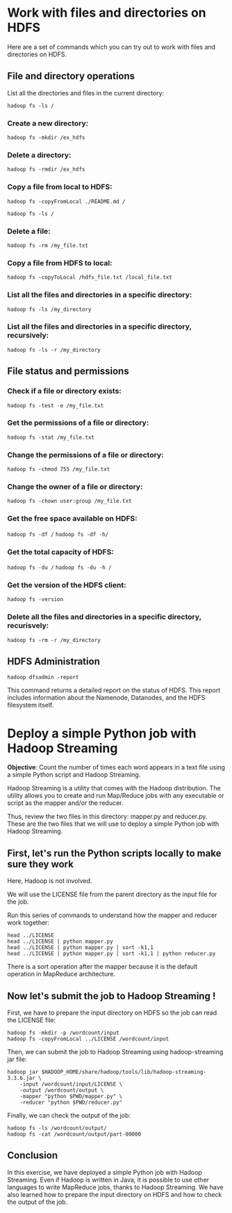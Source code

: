 # Work with files and directories on HDFS
Here are a set of commands which you can try out to work with files and directories on HDFS.

## File and directory operations
List all the directories and files in the current directory:

```
hadoop fs -ls /
```

### Create a new directory:
```
hadoop fs -mkdir /ex_hdfs
```

### Delete a directory:
```
hadoop fs -rmdir /ex_hdfs
```

### Copy a file from local to HDFS:
```
hadoop fs -copyFromLocal ./README.md /
```
```
hadoop fs -ls /
```

### Delete a file:
```hadoop fs -rm /my_file.txt```


### Copy a file from HDFS to local:
```hadoop fs -copyToLocal /hdfs_file.txt /local_file.txt```

### List all the files and directories in a specific directory:
```hadoop fs -ls /my_directory```

### List all the files and directories in a specific directory, recursively:
```hadoop fs -ls -r /my_directory```

## File status and permissions
### Check if a file or directory exists:
```hadoop fs -test -e /my_file.txt```

### Get the permissions of a file or directory:
```hadoop fs -stat /my_file.txt```

### Change the permissions of a file or directory:
```hadoop fs -chmod 755 /my_file.txt```

### Change the owner of a file or directory:
```hadoop fs -chown user:group /my_file.txt```

### Get the free space available on HDFS:
```hadoop fs -df /```
```hadoop fs -df -h/```

### Get the total capacity of HDFS:
```hadoop fs -du /```
```hadoop fs -du -h /```

### Get the version of the HDFS client:
```hadoop fs -version```

### Delete all the files and directories in a specific directory, recurisvely:
```hadoop fs -rm -r /my_directory```

## HDFS Administration
```hadoop dfsadmin -report```

This command returns a detailed report on the status of HDFS. This report includes information about the Namenode, Datanodes, and the HDFS filesystem itself.

# Deploy a simple Python job with Hadoop Streaming
**Objective**:
Count the number of times each word appears in a text file using a simple Python script and Hadoop Streaming.

Hadoop Streaming is a utility that comes with the Hadoop distribution. The utility allows you to create and run Map/Reduce jobs with any executable or script as the mapper and/or the reducer.

Thus, review the two files in this directory: mapper.py and reducer.py. These are the two files that we will use to deploy a simple Python job with Hadoop Streaming.

## First, let's run the Python scripts locally to make sure they work
Here, Hadoop is not involved.

We will use the LICENSE file from the parent directory as the input file for the job.

Run this series of commands to understand how the mapper and reducer work together:
```
head ../LICENSE
head ../LICENSE | python mapper.py
head ../LICENSE | python mapper.py | sort -k1,1
head ../LICENSE | python mapper.py | sort -k1,1 | python reducer.py
```
There is a sort operation after the mapper because it is the default operation in MapReduce architecture.

## Now let's submit the job to Hadoop Streaming !
First, we have to prepare the input directory on HDFS so the job can read the LICENSE file:
```
hadoop fs -mkdir -p /wordcount/input
hadoop fs -copyFromLocal ../LICENSE /wordcount/input
```

Then, we can submit the job to Hadoop Streaming using hadoop-streaming jar file:
```
hadoop jar $HADOOP_HOME/share/hadoop/tools/lib/hadoop-streaming-3.3.6.jar \
    -input /wordcount/input/LICENSE \
    -output /wordcount/output \
    -mapper "python $PWD/mapper.py" \
    -reducer "python $PWD/reducer.py"
```

Finally, we can check the output of the job:
```
hadoop fs -ls /wordcount/output/
hadoop fs -cat /wordcount/output/part-00000
```

## Conclusion
In this exercise, we have deployed a simple Python job with Hadoop Streaming.
Even if Hadoop is written in Java, it is possible to use other languages to write MapReduce jobs, thanks to Hadoop Streaming.
We have also learned how to prepare the input directory on HDFS and how to check the output of the job.